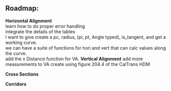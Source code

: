 ## Roadmap:
**Horizontal Alignment**\
learn how to do proper error handling\
integrate the details of the tables\
I want to give create a pc, radius, (pi, pt, Angle typed), is_tangent, and get a working curve.\
we can have a suite of functions for hori and vert that can calc values along the curve.\
add the x Distance function for VA.
**Vertical Alignment**
add more measurements to VA create using figure 204.4 of the CalTrans HDM

**Cross Sections**


**Corridors**
